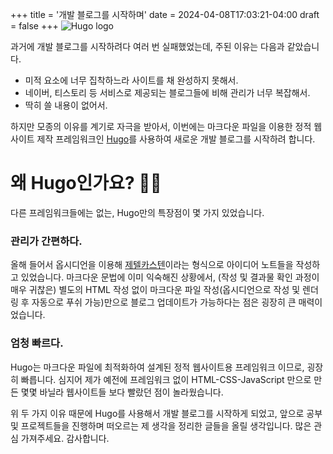 +++
title = '개발 블로그를 시작하며'
date = 2024-04-08T17:03:21-04:00
draft = false
+++
![Hugo logo](/images/hugo-logo-wide.svg)

과거에 개발 블로그를 시작하려다 여러 번 실패했었는데, 주된 이유는 다음과 같았습니다.

- 미적 요소에 너무 집착하느라 사이트를 채 완성하지 못해서.
- 네이버, 티스토리 등 서비스로 제공되는 블로그들에 비해 관리가 너무 복잡해서.
- 딱히 쓸 내용이 없어서.

하지만 모종의 이유를 계기로 자극을 받아서, 이번에는 마크다운 파일을 이용한 정적 웹사이트 제작 프레임워크인 [Hugo](https://gohugo.io)를 사용하여 새로운 개발 블로그를 시작하려 합니다.

# 왜 Hugo인가요? :man_shrugging:
다른 프레임워크들에는 없는, Hugo만의 특장점이 몇 가지 있었습니다.

### 관리가 간편하다.
올해 들어서 옵시디언을 이용해 [제텔카스텐](https://ko.wikipedia.org/wiki/메모_상자)이라는 형식으로 아이디어 노트들을 작성하고 있었습니다. 마크다운 문법에 이미 익숙해진 상황에서, (작성 및 결과물 확인 과정이 매우 귀찮은) 별도의 HTML 작성 없이 마크다운 파일 작성(옵시디언으로 작성 및 렌더링 후 자동으로 푸쉬 가능)만으로 블로그 업데이트가 가능하다는 점은 굉장히 큰 매력이었습니다.

### 엄청 빠르다.
Hugo는 마크다운 파일에 최적화하여 설계된 정적 웹사이트용 프레임워크 이므로, 굉장히 빠릅니다. 심지어 제가 예전에 프레임워크 없이 HTML-CSS-JavaScript 만으로 만든 몇몇 바닐라 웹사이트들 보다 빨랐던 점이 놀라웠습니다.

위 두 가지 이유 때문에 Hugo를 사용해서 개발 블로그를 시작하게 되었고, 앞으로 공부 및 프로젝트들을 진행하며 떠오르는 제 생각을 정리한 글들을 올릴 생각입니다. 많은 관심 가져주세요. 감사합니다.